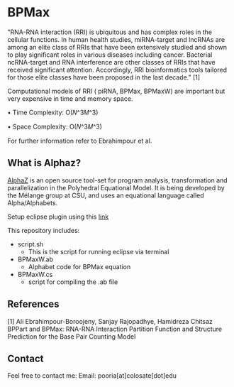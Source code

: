 # BPMax
"RNA-RNA interaction (RRI) is ubiquitous and has complex roles in the cellular functions. In human health studies, miRNA-target and lncRNAs are among an elite class of RRIs that have been extensively studied and shown to play significant roles in various diseases including cancer. Bacterial ncRNA-target and RNA interference are other classes of RRIs that have received significant attention. Accordingly, RRI bioinformatics tools tailored for those elite classes have been proposed in the last decade." [1] 

Computational models of RRI ( piRNA, BPMax, BPMaxW) are important but very expensive in time and memory space.

• Time Complexity: O(𝑁^3𝑀^3)

• Space Complexity: O(𝑁^3𝑀^3)

For further information refer to Ebrahimpour et al.
## What is Alphaz? 
[AlphaZ](http://www.cs.colostate.edu/AlphaZ/wiki/doku.php) is an open source tool-set for program analysis, transformation and parallelization in the Polyhedral Equational Model. It is being developed by the Mélange group at CSU, and uses an equational language called Alpha/Alphabets.

Setup eclipse plugin using this [link](https://www.cs.colostate.edu/AlphaZ/wiki/doku.php?id=eclipse_setup)

This repository includes:
* script.sh
  * This is the script for running eclipse via terminal
* BPMaxW.ab
  * Alphabet code for BPMax equation
* BPMaxW.cs
  * script for compiling the .ab file
## References
[1] Ali Ebrahimpour-Boroojeny, Sanjay Rajopadhye, Hamidreza Chitsaz BPPart and BPMax: RNA-RNA Interaction Partition Function and Structure Prediction for the Base Pair Counting Model

## Contact
Feel free to contact me: Email: pooria[at]colosate[dot]edu


